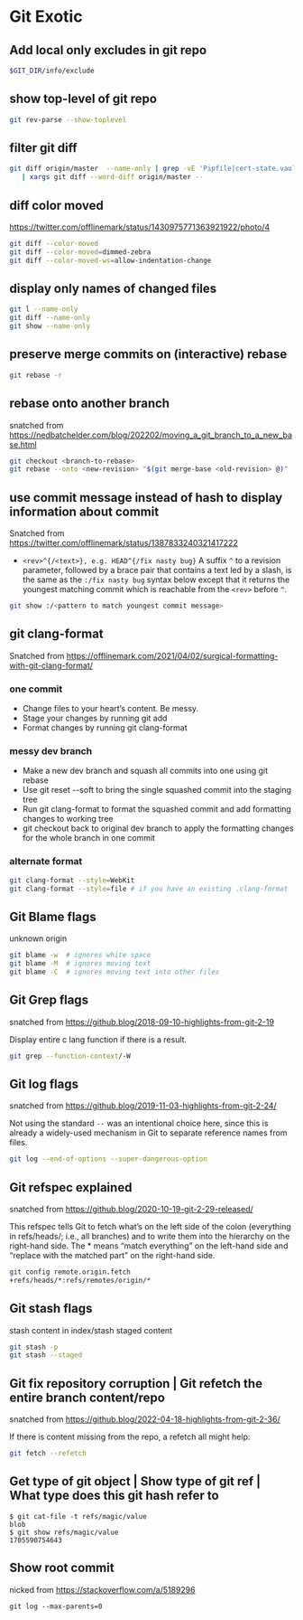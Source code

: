 # Git Exotic

## Add local only excludes in git repo

```sh
$GIT_DIR/info/exclude
```

## show top-level of git repo

```sh
git rev-parse --show-toplevel
```

## filter git diff

```sh
git diff origin/master  --name-only | grep -vE 'Pipfile|cert-state.vault.yaml' \
   | xargs git diff --word-diff origin/master --
```

## diff color moved

<https://twitter.com/offlinemark/status/1430975771363921922/photo/4>

```sh
git diff --color-moved
git diff --color-moved=dimmed-zebra
git diff --color-moved-ws=allow-indentation-change
```

## display only names of changed files

```sh
git l --name-only
git diff --name-only
git show --name-only
```

## preserve merge commits on (interactive) rebase

```sh
git rebase -r
```

## rebase onto another branch

snatched from <https://nedbatchelder.com/blog/202202/moving_a_git_branch_to_a_new_base.html>

```sh
git checkout <branch-to-rebase>
git rebase --onto <new-revision> "$(git merge-base <old-revision> @)"
```

## use commit message instead of hash to display information about commit

Snatched from <https://twitter.com/offlinemark/status/1387833240321417222>

* `<rev>^{/<text>}, e.g. HEAD^{/fix nasty bug}`
  A suffix `^` to a revision parameter, followed by a brace pair that
  contains a text led by a slash, is the same as the `:/fix nasty bug`
  syntax below except that it returns the youngest matching commit
  which is reachable from the `<rev>` before `^`.

```sh
git show :/<pattern to match youngest commit message>
```

## git clang-format

Snatched from <https://offlinemark.com/2021/04/02/surgical-formatting-with-git-clang-format/>

### one commit

* Change files to your heart’s content. Be messy.
* Stage your changes by running git add
* Format changes by running git clang-format

### messy dev branch

* Make a new dev branch and squash all commits into one using git rebase
* Use git reset --soft to bring the single squashed commit into the staging tree
* Run git clang-format to format the squashed commit and add formatting changes
  to working tree
* git checkout back to original dev branch to apply the formatting changes for
  the whole branch in one commit

### alternate format

```sh
git clang-format --style=WebKit
git clang-format --style=file # if you have an existing .clang-format
```

## Git Blame flags

unknown origin

```sh
git blame -w  # ignores white space
git blame -M  # ignores moving text
git blame -C  # ignores moving text into other files
```

## Git Grep flags

snatched from <https://github.blog/2018-09-10-highlights-from-git-2-19>

Display entire c lang function if there is a result.

```sh
git grep --function-context/-W
```

## Git log flags

snatched from <https://github.blog/2019-11-03-highlights-from-git-2-24/>

Not using the standard `--` was an intentional choice here, since this is
already a widely-used mechanism in Git to separate reference names from files.

```sh
git log --end-of-options --super-dangerous-option
```

## Git refspec explained

snatched from <https://github.blog/2020-10-19-git-2-29-released/>

This refspec tells Git to fetch what’s on the left side of the colon
(everything in refs/heads/; i.e., all branches) and to write them into
the hierarchy on the right-hand side. The \* means “match everything”
on the left-hand side and “replace with the matched part” on the right-hand side.

```sh
git config remote.origin.fetch
+refs/heads/*:refs/remotes/origin/*
```

## Git stash flags

stash content in index/stash staged content

```sh
git stash -p
git stash --staged
```

## Git fix repository corruption |  Git refetch the entire branch content/repo

snatched from <https://github.blog/2022-04-18-highlights-from-git-2-36/>

If there is content missing from the repo, a refetch all might help:

```sh
git fetch --refetch
```

## Get type of git object | Show type of git ref | What type does this git hash refer to

```
$ git cat-file -t refs/magic/value
blob
$ git show refs/magic/value
1705590754643
```

## Show root commit

nicked from <https://stackoverflow.com/a/5189296>

```
git log --max-parents=0
```


